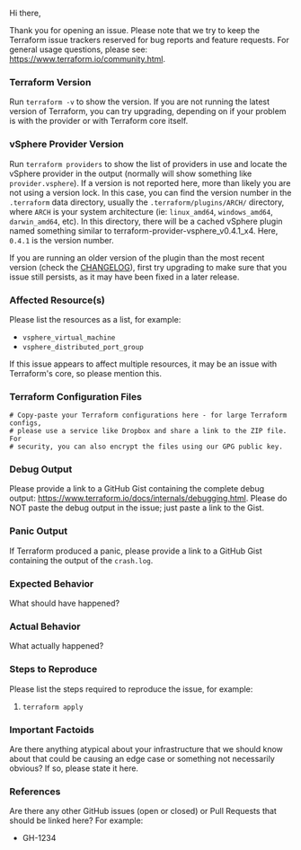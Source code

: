 Hi there,

Thank you for opening an issue. Please note that we try to keep the Terraform
issue trackers reserved for bug reports and feature requests. For general usage
questions, please see: https://www.terraform.io/community.html.

### Terraform Version

Run `terraform -v` to show the version. If you are not running the latest
version of Terraform, you can try upgrading, depending on if your problem is
with the provider or with Terraform core itself.

### vSphere Provider Version

Run `terraform providers` to show the list of providers in use and locate the
vSphere provider in the output (normally will show something like
`provider.vsphere`). If a version is not reported here, more than likely you are
not using a version lock. In this case, you can find the version number in the
`.terraform` data directory, usually the `.terraform/plugins/ARCH/` directory,
where `ARCH` is your system architecture (ie: `linux_amd64`, `windows_amd64`,
`darwin_amd64`, etc). In this directory, there will be a cached vSphere plugin
named something similar to terraform-provider-vsphere_v0.4.1_x4. Here, `0.4.1`
is the version number.

If you are running an older version of the plugin than the most recent version
(check the
[CHANGELOG](https://github.com/terraform-providers/terraform-provider-vsphere/blob/master/CHANGELOG.md)),
first try upgrading to make sure that you issue still persists, as it may have
been fixed in a later release.

### Affected Resource(s)

Please list the resources as a list, for example:
- `vsphere_virtual_machine`
- `vsphere_distributed_port_group`

If this issue appears to affect multiple resources, it may be an issue with
Terraform's core, so please mention this.

### Terraform Configuration Files

```hcl
# Copy-paste your Terraform configurations here - for large Terraform configs,
# please use a service like Dropbox and share a link to the ZIP file. For
# security, you can also encrypt the files using our GPG public key.
```

### Debug Output

Please provide a link to a GitHub Gist containing the complete debug output:
https://www.terraform.io/docs/internals/debugging.html. Please do NOT paste the
debug output in the issue; just paste a link to the Gist.

### Panic Output

If Terraform produced a panic, please provide a link to a GitHub Gist containing
the output of the `crash.log`.

### Expected Behavior

What should have happened?

### Actual Behavior

What actually happened?

### Steps to Reproduce

Please list the steps required to reproduce the issue, for example:
1. `terraform apply`

### Important Factoids

Are there anything atypical about your infrastructure that we should know about
that could be causing an edge case or something not necessarily obvious? If so,
please state it here.

### References

Are there any other GitHub issues (open or closed) or Pull Requests that should
be linked here? For example:
- GH-1234
